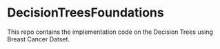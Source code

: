 # DecisionTreesFoundations
This repo contains the implementation code on the Decision Trees using Breast Cancer Datset. 
